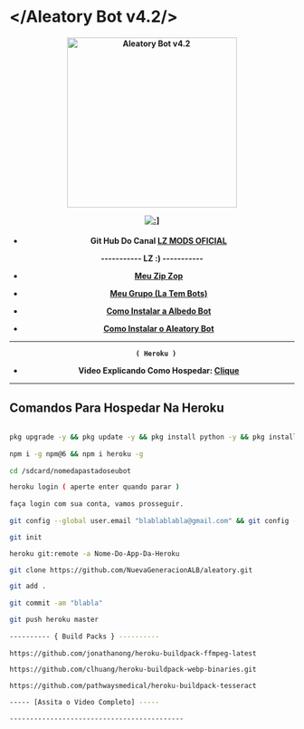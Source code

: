 # </Aleatory Bot v4.2/>
<div align="center">
</div>
<p align="center">
  <h4 align="center">
<img src="https://telegra.ph/file/bee3283fd8aae6cbc6c24.jpg" alt="Aleatory Bot v4.2 " width="300" />

</div>
<p align="center">
   <a href="https://github.com/lzmodsoficial/aleatorybot4.1"><img title=":]" src="https://img.shields.io/badge/:]-LZ DOMINA BB-red.svg?style=for-the-badge&logo=github" /></a>
  <h4 align="center">

- Git Hub Do Canal [LZ MODS OFICIAL](https://www.youtube.com/channel/UCy0zGQxBX-MXDEAGY6VLJXQ)
   
----------- LZ :) -----------
    
- [Meu Zip Zop](https://wa.me/556284944742)
    
- [Meu Grupo (La Tem Bots)](https://chat.whatsapp.com/DPZKtPOZvUBIsaluTNB5rh)
    
- [Como Instalar a Albedo Bot](https://gihub.com/lzmodsoficial/aleatory)
    
- [Como Instalar o Aleatory Bot](https://gihub.com/lzmodsoficial/albedolite)

------------------------------------------------------------------------------------
      ( Heroku )
- Video Explicando Como Hospedar: [Clique](https://www.youtube.com/watch?v=Ah4n6d1t2Yc&t=24s)
------------------------------------------------------------------------------------
## Comandos Para Hospedar Na Heroku
```bash
    
pkg upgrade -y && pkg update -y && pkg install python -y && pkg install nodejs-lts -y && pkg install nodejs -y && pkg install git -y && pkg install ffmpeg -y && pkg install wget -y 
 
npm i -g npm@6 && npm i heroku -g
    
cd /sdcard/nomedapastadoseubot

heroku login ( aperte enter quando parar )
    
faça login com sua conta, vamos prosseguir.
    
git config --global user.email "blablablabla@gmail.com" && git config --global user.name "blabla" 

git init

heroku git:remote -a Nome-Do-App-Da-Heroku

git clone https://github.com/NuevaGeneracionALB/aleatory.git

git add . 
    
git commit -am "blabla" 

git push heroku master
    
---------- { Build Packs } ----------
    
https://github.com/jonathanong/heroku-buildpack-ffmpeg-latest

https://github.com/clhuang/heroku-buildpack-webp-binaries.git

https://github.com/pathwaysmedical/heroku-buildpack-tesseract

----- [Assita o Video Completo] -----

-------------------------------------------
```
    
    
